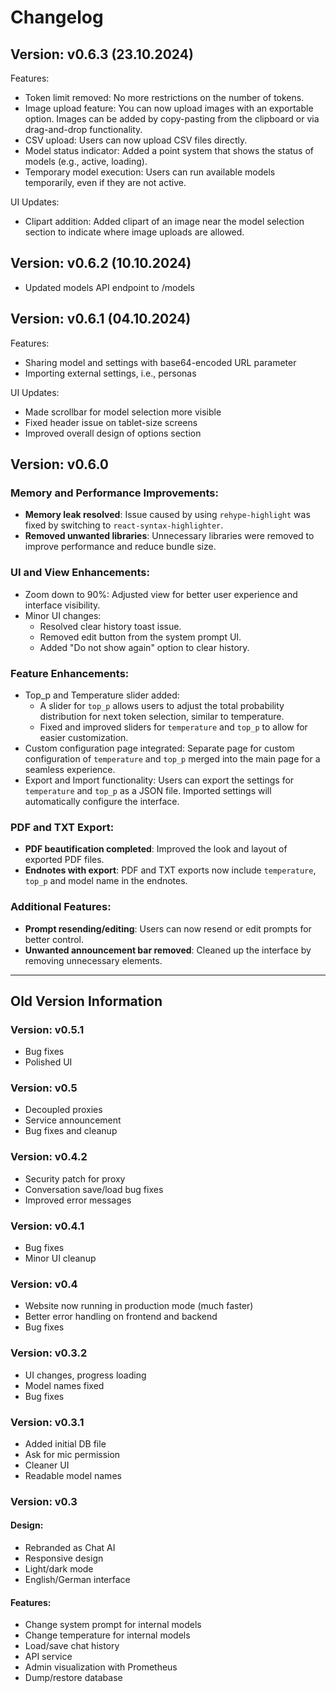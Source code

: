 # Changelog 

## Version: v0.6.3 (23.10.2024)

Features:
-   Token limit removed: No more restrictions on the number of tokens.
-   Image upload feature: You can now upload images with an exportable option. Images can be added by copy-pasting from the clipboard or via drag-and-drop functionality.
-   CSV upload: Users can now upload CSV files directly.
-   Model status indicator: Added a point system that shows the status of models (e.g., active, loading).
-   Temporary model execution: Users can run available models temporarily, even if they are not active.

UI Updates:

-   Clipart addition: Added clipart of an image near the model selection section to indicate where image uploads are allowed.

## Version: v0.6.2 (10.10.2024)
- Updated models API endpoint to /models

## Version: v0.6.1 (04.10.2024)

Features:
- Sharing model and settings with base64-encoded URL parameter
- Importing external settings, i.e., personas

UI Updates:
- Made scrollbar for model selection more visible
- Fixed header issue on tablet-size screens
- Improved overall design of options section

## Version: v0.6.0

### Memory and Performance Improvements:
- **Memory leak resolved**: Issue caused by using `rehype-highlight` was fixed by switching to `react-syntax-highlighter`.
- **Removed unwanted libraries**: Unnecessary libraries were removed to improve performance and reduce bundle size.

### UI and View Enhancements:
- Zoom down to 90%: Adjusted view for better user experience and interface visibility.
- Minor UI changes:
    - Resolved clear history toast issue.
    - Removed edit button from the system prompt UI.
    - Added "Do not show again" option to clear history.

### Feature Enhancements:
- Top_p and Temperature slider added:
    - A slider for `top_p` allows users to adjust the total probability distribution for next token selection, similar to temperature.
    - Fixed and improved sliders for `temperature` and `top_p` to allow for easier customization.
- Custom configuration page integrated: Separate page for custom configuration of `temperature` and `top_p` merged into the main page for a seamless experience.
- Export and Import functionality: Users can export the settings for `temperature` and `top_p` as a JSON file. Imported settings will automatically configure the interface.

### PDF and TXT Export:
- **PDF beautification completed**: Improved the look and layout of exported PDF files.
- **Endnotes with export**: PDF and TXT exports now include `temperature`, `top_p` and model name in the endnotes.

### Additional Features:
- **Prompt resending/editing**: Users can now resend or edit prompts for better control.
- **Unwanted announcement bar removed**: Cleaned up the interface by removing unnecessary elements.

<hr>

## Old Version Information

### Version: v0.5.1
- Bug fixes
- Polished UI

### Version: v0.5
- Decoupled proxies
- Service announcement
- Bug fixes and cleanup

### Version: v0.4.2
- Security patch for proxy
- Conversation save/load bug fixes
- Improved error messages

### Version: v0.4.1
- Bug fixes
- Minor UI cleanup

### Version: v0.4
- Website now running in production mode (much faster)
- Better error handling on frontend and backend
- Bug fixes

### Version: v0.3.2
- UI changes, progress loading
- Model names fixed
- Bug fixes

### Version: v0.3.1
- Added initial DB file
- Ask for mic permission
- Cleaner UI
- Readable model names

### Version: v0.3

#### Design:
- Rebranded as Chat AI
- Responsive design
- Light/dark mode
- English/German interface

#### Features:
- Change system prompt for internal models
- Change temperature for internal models
- Load/save chat history
- API service
- Admin visualization with Prometheus
- Dump/restore database
